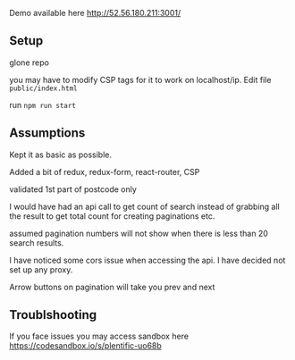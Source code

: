 Demo available here http://52.56.180.211:3001/

## Setup

 glone repo

 you may have to modify CSP tags for it to work on localhost/ip. Edit file `public/index.html`

 run `npm run start`

## Assumptions

 Kept it as basic as possible. 

 Added a bit of redux, redux-form, react-router, CSP
 
 validated 1st part of postcode only

 I would have had an api call to get count of search instead of grabbing all the result to get total count for creating paginations etc.

 assumed pagination numbers will not show when there is less than 20 search results.
 
 I have noticed some cors issue when accessing the api. I have decided not set up any proxy.
 
 Arrow buttons on pagination will take you prev and next

## Troublshooting

 If you face issues you may access sandbox here https://codesandbox.io/s/plentific-uo68b
 
 
